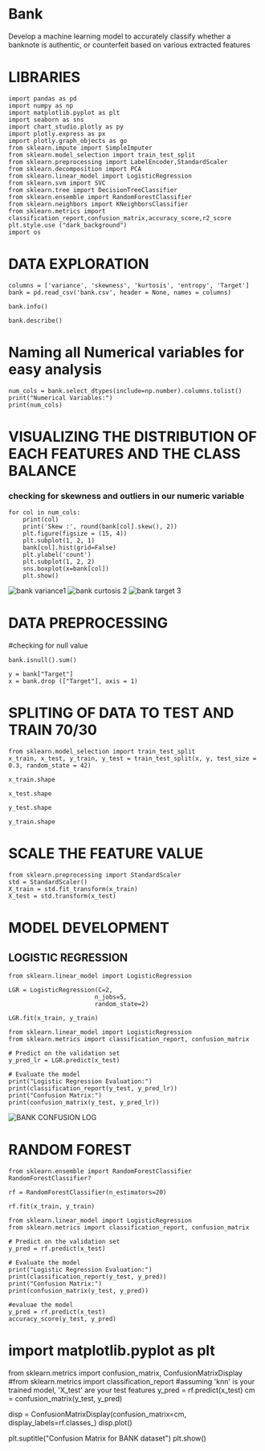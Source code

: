 # Bank
Develop a machine learning model to accurately classify whether a banknote is authentic, or counterfeit based on various extracted features

# LIBRARIES
```
import pandas as pd
import numpy as np
import matplotlib.pyplot as plt
import seaborn as sns
import chart_studio.plotly as py
import plotly.express as px
import plotly.graph_objects as go
from sklearn.impute import SimpleImputer
from sklearn.model_selection import train_test_split
from sklearn.preprocessing import LabelEncoder,StandardScaler
from sklearn.decomposition import PCA
from sklearn.linear_model import LogisticRegression
from sklearn.svm import SVC
from sklearn.tree import DecisionTreeClassifier
from sklearn.ensemble import RandomForestClassifier
from sklearn.neighbors import KNeighborsClassifier
from sklearn.metrics import classification_report,confusion_matrix,accuracy_score,r2_score
plt.style.use ("dark_background")
import os
```

# DATA EXPLORATION
```
columns = ['variance', 'skewness', 'kurtosis', 'entropy', 'Target']
bank = pd.read_csv('bank.csv', header = None, names = columns)
```
```
bank.info()
```
```
bank.describe()
```
# Naming all Numerical variables for easy analysis
```
num_cols = bank.select_dtypes(include=np.number).columns.tolist()
print("Numerical Variables:")
print(num_cols)
```
# VISUALIZING THE DISTRIBUTION OF EACH FEATURES AND THE CLASS BALANCE
### checking for skewness and outliers in our numeric variable 
```
for col in num_cols:
    print(col)
    print('Skew :', round(bank[col].skew(), 2))
    plt.figure(figsize = (15, 4))
    plt.subplot(1, 2, 1)
    bank[col].hist(grid=False)
    plt.ylabel('count')
    plt.subplot(1, 2, 2)
    sns.boxplot(x=bank[col])
    plt.show()
```

![bank variance1](https://github.com/user-attachments/assets/742fb838-1a8b-4bef-8920-1b3c9031b2da)
![bank curtosis 2](https://github.com/user-attachments/assets/693ec3b6-8064-4823-91f4-cdd8ba633c6c)
![bank target 3](https://github.com/user-attachments/assets/53e15452-4609-44b3-9839-993960345e72)

# DATA PREPROCESSING
#checking for null value
```
bank.isnull().sum()
```
```
y = bank["Target"]
x = bank.drop (["Target"], axis = 1)
```
# SPLITING OF DATA TO TEST AND TRAIN 70/30
```
from sklearn.model_selection import train_test_split
x_train, x_test, y_train, y_test = train_test_split(x, y, test_size = 0.3, random_state = 42)

x_train.shape

x_test.shape

y_test.shape

y_train.shape
```
# SCALE THE FEATURE VALUE
```
from sklearn.preprocessing import StandardScaler
std = StandardScaler()
X_train = std.fit_transform(x_train)
X_test = std.transform(x_test)

```
# MODEL DEVELOPMENT
## LOGISTIC REGRESSION
```
from sklearn.linear_model import LogisticRegression
```
```
LGR = LogisticRegression(C=2,
                        n_jobs=5,
                        random_state=2)
```
```
LGR.fit(x_train, y_train)
```
```
from sklearn.linear_model import LogisticRegression
from sklearn.metrics import classification_report, confusion_matrix

# Predict on the validation set
y_pred_lr = LGR.predict(x_test)

# Evaluate the model
print("Logistic Regression Evaluation:")
print(classification_report(y_test, y_pred_lr))
print("Confusion Matrix:")
print(confusion_matrix(y_test, y_pred_lr))
```
![BANK CONFUSION LOG](https://github.com/user-attachments/assets/ed937f00-e5d0-4c2d-ae59-fc13b390a145)

# RANDOM FOREST
```
from sklearn.ensemble import RandomForestClassifier
RandomForestClassifier?
```
```
rf = RandomForestClassifier(n_estimators=20)
```
```
rf.fit(x_train, y_train)
```
```
from sklearn.linear_model import LogisticRegression
from sklearn.metrics import classification_report, confusion_matrix

# Predict on the validation set
y_pred = rf.predict(x_test)

# Evaluate the model
print("Logistic Regression Evaluation:")
print(classification_report(y_test, y_pred))
print("Confusion Matrix:")
print(confusion_matrix(y_test, y_pred))
```
```
#evaluae the model
y_pred = rf.predict(x_test)
accuracy_score(y_test, y_pred)
```
# import matplotlib.pyplot as plt
from sklearn.metrics import confusion_matrix, ConfusionMatrixDisplay
#from sklearn.metrics import classification_report
#assuming 'knn' is your trained model, 'X_test' are your test features
y_pred = rf.predict(x_test)
cm = confusion_matrix(y_test, y_pred)

disp = ConfusionMatrixDisplay(confusion_matrix=cm, display_labels=rf.classes_)
disp.plot()

plt.suptitle("Confusion Matrix for BANK dataset")
plt.show()
```
